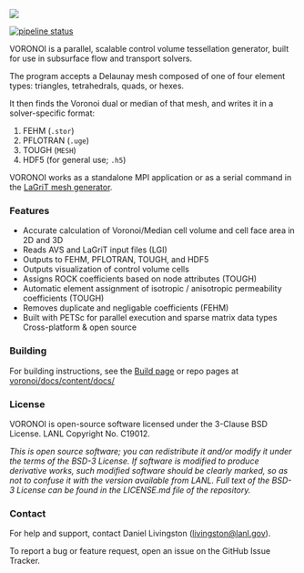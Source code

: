 ![](docs/themes/kube/static/img/kube/voronoi_logo-black.png)

[![pipeline status](https://travis-ci.org/lanl/voronoi.svg?branch=master)](https://travis-ci.org/lanl/voronoi)

VORONOI is a parallel, scalable control volume tessellation generator, built for use in subsurface flow and transport solvers.

The program accepts a Delaunay mesh composed of one of four element types: triangles, tetrahedrals, quads, or hexes.

It then finds the Voronoi dual or median of that mesh, and writes it in a solver-specific format:

1. FEHM (`.stor`)
2. PFLOTRAN (`.uge`)
3. TOUGH (`MESH`)
4. HDF5 (for general use; `.h5`)

VORONOI works as a standalone MPI application or as a serial command in the
[LaGriT mesh generator](lagrit.lanl.gov).

### Features ###

* Accurate calculation of Voronoi/Median cell volume and cell face area in 2D and 3D
* Reads AVS and LaGriT input files (LGI)
* Outputs to FEHM, PFLOTRAN, TOUGH, and HDF5
* Outputs visualization of control volume cells
* Assigns ROCK coefficients based on node attributes (TOUGH)
* Automatic element assignment of isotropic / anisotropic permeability coefficients (TOUGH)
* Removes duplicate and negligable coefficients (FEHM)
* Built with PETSc for parallel execution and sparse matrix data types
Cross-platform & open source

### Building ###

For building instructions, see the [Build page](https://lanl.github.io/voronoi/docs/building/) or repo pages at [voronoi/docs/content/docs/](https://github.com/lanl/voronoi/tree/master/docs/content/docs)

### License ###

VORONOI is open-source software licensed under the 3-Clause BSD License. LANL Copyright No. C19012.

*This is open source software; you can redistribute it and/or modify it under
the terms of the BSD-3 License. If software is modified to produce derivative
works, such modified software should be clearly marked, so as not to confuse
it with the version available from LANL. Full text of the BSD-3 License can be
found in the LICENSE.md file of the repository.*

### Contact ###

For help and support, contact Daniel Livingston (livingston@lanl.gov).

To report a bug or feature request, open an issue on the GitHub Issue Tracker.

